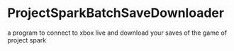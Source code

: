 # ProjectSparkBatchSaveDownloader
a program to connect to xbox live and download your saves of the game of project spark
